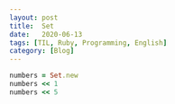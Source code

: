 ```yaml
---
layout: post
title:  Set
date:   2020-06-13
tags: [TIL, Ruby, Programming, English]
category: [Blog]
---
```



```ruby
numbers = Set.new
numbers << 1
numbers << 5
```
